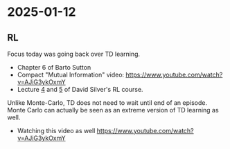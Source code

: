 # 2025-01-12

## RL

Focus today was going back over TD learning.

* Chapter 6 of Barto Sutton
* Compact "Mutual Information" video: https://www.youtube.com/watch?v=AJiG3ykOxmY
* Lecture [4](https://www.youtube.com/watch?v=PnHCvfgC_ZA) and [5](https://www.youtube.com/watch?v=0g4j2k_Ggc4) of David Silver's RL course.

Unlike Monte-Carlo, TD does not need to wait until end of an episode. Monte Carlo can actually be seen as an extreme version of TD learning as well.

* Watching this video as well https://www.youtube.com/watch?v=AJiG3ykOxmY